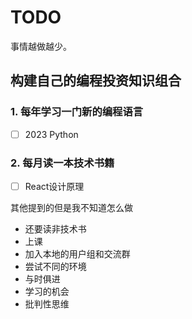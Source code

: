 # TODO

事情越做越少。

## 构建自己的编程投资知识组合

### 1. 每年学习一门新的编程语言

- [ ] 2023 Python

### 2. 每月读一本技术书籍

- [ ] React设计原理

其他提到的但是我不知道怎么做

- 还要读非技术书
- 上课
- 加入本地的用户组和交流群
- 尝试不同的环境
- 与时俱进
- 学习的机会
- 批判性思维
